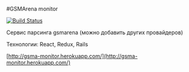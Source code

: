 #GSMArena monitor

[![Build Status](https://travis-ci.org/tedtoer/gsma_monitor.svg?branch=master)](https://travis-ci.org/tedtoer/gsma_monitor)


Сервис парсинга gsmarena (можно добавить других провайдеров)

Технологии: React, Redux, Rails

[http://gsma-monitor.herokuapp.com/](http://gsma-monitor.herokuapp.com/)
